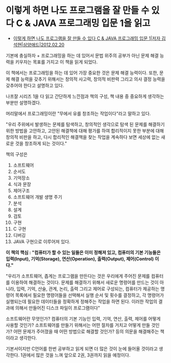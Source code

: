 # 이렇게 하면 나도 프로그램을 잘 만들 수 있다 C & JAVA 프로그래밍 입문 1을 읽고


- [이렇게 하면 나도 프로그램을 잘 만들 수 있다 C & JAVA 프로그래밍 입문 1|저자 김석현|삼양애드|2012.02.20](http://book.naver.com/bookdb/book_detail.nhn?bid=6836404)


기본에 충실하자 + 프로그래밍을 하는 데 있어서 문법 위주의 공부가 아닌 문제 해결 능력을 키우자는 목표를 가지고 이 책을 읽게 되었다.

이 책에서는 프로그래밍을 하는 데 있어 가장 중요한 것은 문제 해결 능력이다. 또한, 문제 해결 능력을 갖추기 위해서는 창의적 사고력, 창의적 비판력 그리고 의사 결정 능력을 갖추어야 한다고 설명하고 있다.

나프잘 시리즈 1을 다 읽고 간단하게 느낀점과 책의 구성, 책 내용 중 중요하게 생각하는 부분만 설명하겠다.

머리말에서 프로그래밍이란 "무에서 유를 창조하는 작업이다"라고 말하고 있다.

 "우리 주위에서 발생하는 문제를 탐색하고, 창의적인 생각으로 탐색 된 문제를 해결하기 위한 방법을 고안하고, 고안된 해결책에 대해 평가를 하여 합리적이지 못한 부분에 대해 창의적 비판을 하고, 다시 합리적인 해결책을 찾는 작업을 계속하다 보면 세상에 없는 새로운 것을 창조하게 되는 것이다."

책의 구성은

01. 소프트웨어
02. 순서도
03. 기억장소
04. 식과 문장
05. 제어구조
06. 소프트웨어 개발 생명 주기
07. 분석
08. 설계
09. 검토
10. 구현
11. C 구현
12. 디버깅
13. JAVA 구현으로 이루어져 있다.

**이 책의 핵심 : "컴퓨터가 할 수 있는 일들은 이미 정해져 있고, 컴퓨터의 기본 기능들은 입력(Input), 기억(Storage), 연산(Operation), 출력(Output), 제어(Control) 이다."**

"우리가 소프트웨어, 좁게는 프로그램을 만든다는 것은 우리에게 주어진 문제를 컴퓨터를 이용하여 해결하는 것이다. 문제를 해결하기 위해서 새로운 명령어를 만드는 것이 아니라, 입력, 기억, 산술, 관계, 논리, 출력 그리고 제어로 구성되는, 컴퓨터가 제공하는 명령어 목록에서 필요한 명령어들을 선택해서 실행 순서 및 횟수를 결정하고, 각 명령어가 실행되는데 필요한 데이터들을 정확하게 정해주는 작업을 하면 된다. 이러한 작업의 결과에 의해서 만들어진 디스크 파일이 프로그램이다"

소프트웨어란 무엇인가? 컴퓨터의 기본 기능인 입력, 기억, 연산, 출력, 제어를 어떻게 사용할 것인가? 소프트웨어를 만들기 위해서는 어떤 절차를 거치고 어떻게 만들 것인가? 어떤 문제가 주어졌을 때 어떤 방법으로 해결할 것인가? 등의 의문을 해결해주는 책이라고 생각한다.

기본서이지만 C언어를 한번 공부하고 읽게 되면 더 많은 것이 눈에 들어올 것이라고 생각한다. 1권에서 많은 것을 느껴 앞으로 2권, 3권까지 읽을 예정이다.
